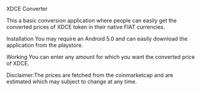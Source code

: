 XDCE Converter

This a basic conversion application where people can easily get the converted prices of XDCE token in their native FIAT currencies.

Installation
You may require an Android 5.0 and can easily download the application from the playstore.

Working
You can enter any amount for which you want the converted price of XDCE.

Disclaimer:The prices are fetched from the coinmarketcap and are estimated which may subject to change at any time.
